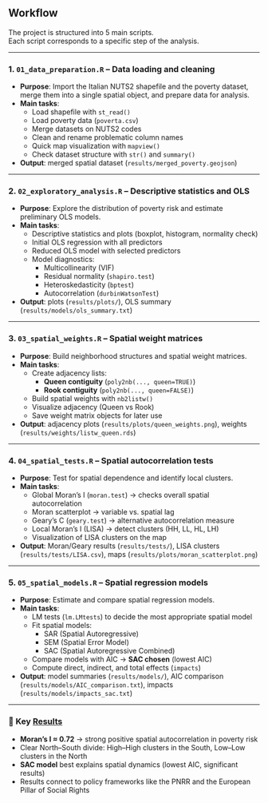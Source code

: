 ## Workflow

The project is structured into 5 main scripts.  
Each script corresponds to a specific step of the analysis.

---

### 1. `01_data_preparation.R` – Data loading and cleaning
- **Purpose**: Import the Italian NUTS2 shapefile and the poverty dataset, merge them into a single spatial object, and prepare data for analysis.  
- **Main tasks**:
  - Load shapefile with `st_read()`
  - Load poverty data (`poverta.csv`)
  - Merge datasets on NUTS2 codes
  - Clean and rename problematic column names
  - Quick map visualization with `mapview()`
  - Check dataset structure with `str()` and `summary()`
- **Output**: merged spatial dataset (`results/merged_poverty.geojson`)

---

### 2. `02_exploratory_analysis.R` – Descriptive statistics and OLS
- **Purpose**: Explore the distribution of poverty risk and estimate preliminary OLS models.  
- **Main tasks**:
  - Descriptive statistics and plots (boxplot, histogram, normality check)
  - Initial OLS regression with all predictors
  - Reduced OLS model with selected predictors
  - Model diagnostics:
    - Multicollinearity (VIF)
    - Residual normality (`shapiro.test`)
    - Heteroskedasticity (`bptest`)
    - Autocorrelation (`durbinWatsonTest`)
- **Output**: plots (`results/plots/`), OLS summary (`results/models/ols_summary.txt`)

---

### 3. `03_spatial_weights.R` – Spatial weight matrices
- **Purpose**: Build neighborhood structures and spatial weight matrices.  
- **Main tasks**:
  - Create adjacency lists:
    - **Queen contiguity** (`poly2nb(..., queen=TRUE)`)
    - **Rook contiguity** (`poly2nb(..., queen=FALSE)`)
  - Build spatial weights with `nb2listw()`
  - Visualize adjacency (Queen vs Rook)
  - Save weight matrix objects for later use
- **Output**: adjacency plots (`results/plots/queen_weights.png`), weights (`results/weights/listw_queen.rds`)

---

### 4. `04_spatial_tests.R` – Spatial autocorrelation tests
- **Purpose**: Test for spatial dependence and identify local clusters.  
- **Main tasks**:
  - Global Moran’s I (`moran.test`) → checks overall spatial autocorrelation  
  - Moran scatterplot → variable vs. spatial lag  
  - Geary’s C (`geary.test`) → alternative autocorrelation measure  
  - Local Moran’s I (LISA) → detect clusters (HH, LL, HL, LH)
  - Visualization of LISA clusters on the map
- **Output**: Moran/Geary results (`results/tests/`), LISA clusters (`results/tests/LISA.csv`), maps (`results/plots/moran_scatterplot.png`)

---

### 5. `05_spatial_models.R` – Spatial regression models
- **Purpose**: Estimate and compare spatial regression models.  
- **Main tasks**:
  - LM tests (`lm.LMtests`) to decide the most appropriate spatial model
  - Fit spatial models:
    - SAR (Spatial Autoregressive)
    - SEM (Spatial Error Model)
    - SAC (Spatial Autoregressive Combined)
  - Compare models with AIC → **SAC chosen** (lowest AIC)
  - Compute direct, indirect, and total effects (`impacts`)
- **Output**: model summaries (`results/models/`), AIC comparison (`results/models/AIC_comparison.txt`), impacts (`results/models/impacts_sac.txt`)

---

### 🔑 Key [Results](../results/readme.md)
- **Moran’s I ≈ 0.72** → strong positive spatial autocorrelation in poverty risk  
- Clear North–South divide: High–High clusters in the South, Low–Low clusters in the North  
- **SAC model** best explains spatial dynamics (lowest AIC, significant results)  
- Results connect to policy frameworks like the PNRR and the European Pillar of Social Rights
